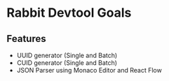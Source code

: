 # Rabbit Devtool Goals

## Features
- UUID generator (Single and Batch)
- CUID generator (Single and Batch)
- JSON Parser using Monaco Editor and React Flow